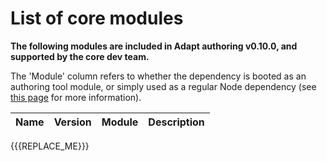 # List of core modules
**The following modules are included in Adapt authoring v0.10.0, and supported by the core dev team.**

The 'Module' column refers to whether the dependency is booted as an authoring tool module, or simply used as a regular Node dependency (see [this page](module-definition.html) for more information).

| Name | Version | Module | Description |
| ---- | :-----: | :----: | ----------- |
{{{REPLACE_ME}}}

